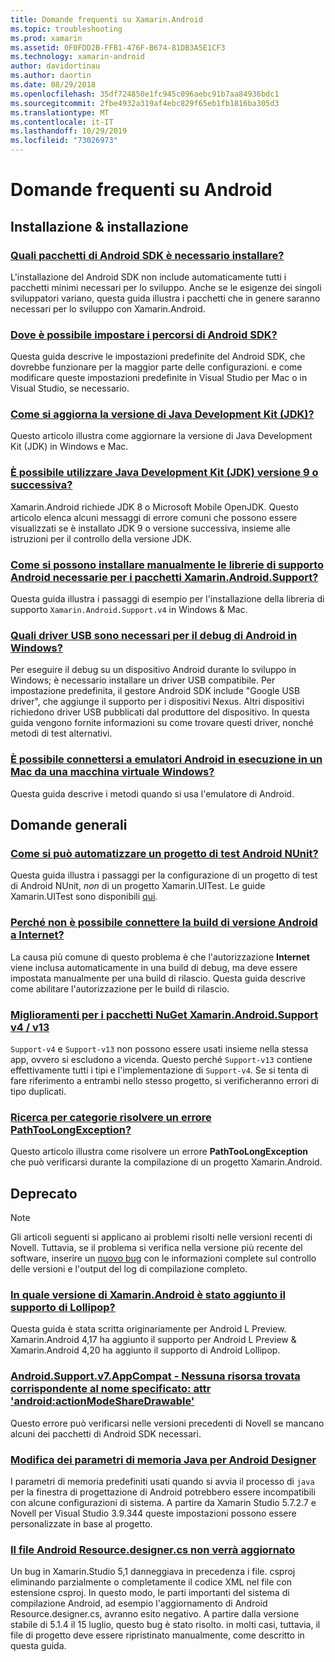 ```yaml
---
title: Domande frequenti su Xamarin.Android
ms.topic: troubleshooting
ms.prod: xamarin
ms.assetid: 0F0FDD2B-FFB1-476F-B674-81DB3A5E1CF3
ms.technology: xamarin-android
author: davidortinau
ms.author: daortin
ms.date: 08/29/2018
ms.openlocfilehash: 35df724850e1fc945c096aebc91b7aa84936bdc1
ms.sourcegitcommit: 2fbe4932a319af4ebc829f65eb1fb1816ba305d3
ms.translationtype: MT
ms.contentlocale: it-IT
ms.lasthandoff: 10/29/2019
ms.locfileid: "73026973"
---
```

# <a name="android-frequently-asked-questions"></a>Domande frequenti su Android

## <a name="installation--setup"></a>Installazione & installazione

### <a name="which-android-sdk-packages-should-i-installinstall-android-sdk-packagesmd"></a>[Quali pacchetti di Android SDK è necessario installare?](install-android-sdk-packages.md)

L'installazione del Android SDK non include automaticamente tutti i pacchetti minimi necessari per lo sviluppo. Anche se le esigenze dei singoli sviluppatori variano, questa guida illustra i pacchetti che in genere saranno necessari per lo sviluppo con Xamarin.Android.

### <a name="where-can-i-set-my-android-sdk-locationsandroid-sdk-locationmd"></a>[Dove è possibile impostare i percorsi di Android SDK?](android-sdk-location.md)

Questa guida descrive le impostazioni predefinite del Android SDK, che dovrebbe funzionare per la maggior parte delle configurazioni. e come modificare queste impostazioni predefinite in Visual Studio per Mac o in Visual Studio, se necessario.

### <a name="how-do-i-update-the-java-development-kit-jdk-versionupdate-jdkmd"></a>[Come si aggiorna la versione di Java Development Kit (JDK)?](update-jdk.md)

Questo articolo illustra come aggiornare la versione di Java Development Kit (JDK) in Windows e Mac.

### <a name="can-i-use-java-development-kit-jdk-version-9-or-laterjdk9-errorsmd"></a>[È possibile utilizzare Java Development Kit (JDK) versione 9 o successiva?](jdk9-errors.md)

Xamarin.Android richiede JDK 8 o Microsoft Mobile OpenJDK. Questo articolo elenca alcuni messaggi di errore comuni che possono essere visualizzati se è installato JDK 9 o versione successiva, insieme alle istruzioni per il controllo della versione JDK.

### <a name="how-can-i-manually-install-the-android-support-libraries-required-by-the-xamarinandroidsupport-packagesinstall-android-support-librarymd"></a>[Come si possono installare manualmente le librerie di supporto Android necessarie per i pacchetti Xamarin.Android.Support?](install-android-support-library.md)

Questa guida illustra i passaggi di esempio per l'installazione della libreria di supporto `Xamarin.Android.Support.v4` in Windows & Mac.

### <a name="what-usb-drivers-do-i-need-to-debug-android-on-windowsandroid-drivers-debug-windowsmd"></a>[Quali driver USB sono necessari per il debug di Android in Windows?](android-drivers-debug-windows.md)

Per eseguire il debug su un dispositivo Android durante lo sviluppo in Windows; è necessario installare un driver USB compatibile. Per impostazione predefinita, il gestore Android SDK include "Google USB driver", che aggiunge il supporto per i dispositivi Nexus.
Altri dispositivi richiedono driver USB pubblicati dal produttore del dispositivo. In questa guida vengono fornite informazioni su come trovare questi driver, nonché metodi di test alternativi.

### <a name="is-it-possible-to-connect-to-android-emulators-running-on-a-mac-from-a-windows-vmconnect-android-emulator-mac-windowsmd"></a>[È possibile connettersi a emulatori Android in esecuzione in un Mac da una macchina virtuale Windows?](connect-android-emulator-mac-windows.md)

Questa guida descrive i metodi quando si usa l'emulatore di Android.

## <a name="general-questions"></a>Domande generali

### <a name="how-do-i-automate-an-android-nunit-test-projectautomate-android-nunit-testmd"></a>[Come si può automatizzare un progetto di test Android NUnit?](automate-android-nunit-test.md)

Questa guida illustra i passaggi per la configurazione di un progetto di test di Android NUnit, _non_ di un progetto Xamarin.UITest. Le guide Xamarin.UITest sono disponibili [qui](https://docs.microsoft.com/appcenter/test-cloud/preparing-for-upload/uitest).

### <a name="why-cant-my-android-release-build-connect-to-the-internetandroid-internetmd"></a>[Perché non è possibile connettere la build di versione Android a Internet?](android-internet.md)

La causa più comune di questo problema è che l'autorizzazione **Internet** viene inclusa automaticamente in una build di debug, ma deve essere impostata manualmente per una build di rilascio. Questa guida descrive come abilitare l'autorizzazione per le build di rilascio.

### <a name="smarter-xamarin-android-support-v4--v13-nuget-packagesandroid-support-v4v13-librariesmd"></a>[Miglioramenti per i pacchetti NuGet Xamarin.Android.Support v4 / v13](android-support-v4v13-libraries.md)

`Support-v4` e `Support-v13` non possono essere usati insieme nella stessa app, ovvero si escludono a vicenda. Questo perché `Support-v13` contiene effettivamente tutti i tipi e l'implementazione di `Support-v4`. Se si tenta di fare riferimento a entrambi nello stesso progetto, si verificheranno errori di tipo duplicati.

### <a name="how-do-i-resolve-a-pathtoolongexception-errorpath-too-long-exceptionmd"></a>[Ricerca per categorie risolvere un errore PathTooLongException?](path-too-long-exception.md)

Questo articolo illustra come risolvere un errore **PathTooLongException** che può verificarsi durante la compilazione di un progetto Xamarin.Android.

## <a name="deprecated"></a>Deprecato

> [!NOTE]
> Gli articoli seguenti si applicano ai problemi risolti nelle versioni recenti di Novell. Tuttavia, se il problema si verifica nella versione più recente del software, inserire un [nuovo bug](~/cross-platform/troubleshooting/questions/howto-file-bug.md) con le informazioni complete sul controllo delle versioni e l'output del log di compilazione completo.

### <a name="what-version-of-xamarinandroid-added-lollipop-supportxa-lollipopmd"></a>[In quale versione di Xamarin.Android è stato aggiunto il supporto di Lollipop?](xa-lollipop.md)

Questa guida è stata scritta originariamente per Android L Preview. Xamarin.Android 4,17 ha aggiunto il supporto per Android L Preview & Xamarin.Android 4,20 ha aggiunto il supporto di Android Lollipop.

### <a name="androidsupportv7appcompat---no-resource-found-that-matches-the-given-name-attr-androidactionmodesharedrawablemissing-action-mode-share-drawablemd"></a>[Android.Support.v7.AppCompat - Nessuna risorsa trovata corrispondente al nome specificato: attr 'android:actionModeShareDrawable'](missing-action-mode-share-drawable.md)

Questo errore può verificarsi nelle versioni precedenti di Novell se mancano alcuni dei pacchetti di Android SDK necessari.

### <a name="adjusting-java-memory-parameters-for-the-android-designerandroid-designer-java-memorymd"></a>[Modifica dei parametri di memoria Java per Android Designer](android-designer-java-memory.md)

I parametri di memoria predefiniti usati quando si avvia il processo di `java` per la finestra di progettazione di Android potrebbero essere incompatibili con alcune configurazioni di sistema. A partire da Xamarin Studio 5.7.2.7 e Novell per Visual Studio 3.9.344 queste impostazioni possono essere personalizzate in base al progetto.

### <a name="my-android-resourcedesignercs-file-will-not-updateresource-designer-wont-updatemd"></a>[Il file Android Resource.designer.cs non verrà aggiornato](resource-designer-wont-update.md)

Un bug in Xamarin.Studio 5,1 danneggiava in precedenza i file. csproj eliminando parzialmente o completamente il codice XML nel file con estensione csproj. In questo modo, le parti importanti del sistema di compilazione Android, ad esempio l'aggiornamento di Android Resource.designer.cs, avranno esito negativo. A partire dalla versione stabile di 5.1.4 il 15 luglio, questo bug è stato risolto. in molti casi, tuttavia, il file di progetto deve essere ripristinato manualmente, come descritto in questa guida.
